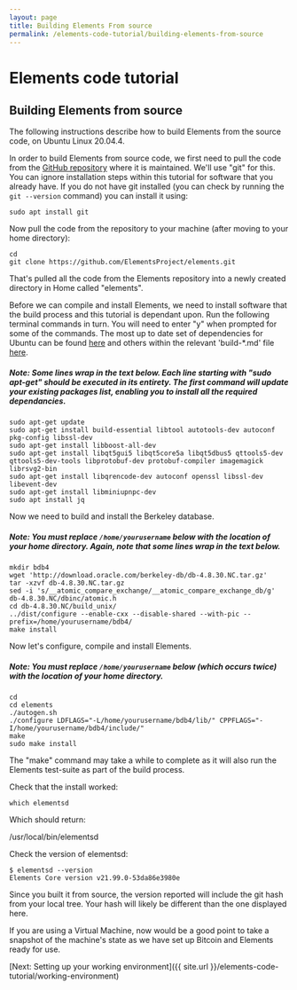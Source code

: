 ```yaml
---
layout: page
title: Building Elements From source
permalink: /elements-code-tutorial/building-elements-from-source
---
```


# Elements code tutorial

## Building Elements from source

The following instructions describe how to build Elements from the source code, on Ubuntu Linux 20.04.4.

In order to build Elements from source code, we first need to pull the code from the [GitHub repository](https://github.com/elementsproject/elements) where it is maintained. We'll use "git" for this. You can ignore installation steps within this tutorial for software that you already have. If you do not have git installed (you can check by running the ``git --version`` command) you can install it using:

~~~~
sudo apt install git
~~~~

Now pull the code from the repository to your machine (after moving to your home directory):

~~~~
cd
git clone https://github.com/ElementsProject/elements.git
~~~~

That's pulled all the code from the Elements repository into a newly created directory in Home called "elements". 

Before we can compile and install Elements, we need to install software that the build process and this tutorial is dependant upon. Run the following terminal commands in turn. You will need to enter "y" when prompted for some of the commands. The most up to date set of dependencies for Ubuntu can be found [here](https://github.com/ElementsProject/elements/blob/master/doc/build-unix.md) and others within the relevant 'build-*.md' file [here](https://github.com/ElementsProject/elements/tree/master/doc). 

##### Note: Some lines wrap in the text below. Each line starting with "sudo apt-get" should be executed in its entirety. The first command will update your existing packages list, enabling you to install all the required dependancies.

~~~~
sudo apt-get update
sudo apt-get install build-essential libtool autotools-dev autoconf pkg-config libssl-dev
sudo apt-get install libboost-all-dev
sudo apt-get install libqt5gui5 libqt5core5a libqt5dbus5 qttools5-dev qttools5-dev-tools libprotobuf-dev protobuf-compiler imagemagick librsvg2-bin
sudo apt-get install libqrencode-dev autoconf openssl libssl-dev libevent-dev
sudo apt-get install libminiupnpc-dev
sudo apt install jq
~~~~

Now we need to build and install the Berkeley database.

##### Note: You **must** replace ``/home/yourusername`` below with the location of your home directory. Again, note that some lines wrap in the text below.

~~~~
mkdir bdb4
wget 'http://download.oracle.com/berkeley-db/db-4.8.30.NC.tar.gz'
tar -xzvf db-4.8.30.NC.tar.gz
sed -i 's/__atomic_compare_exchange/__atomic_compare_exchange_db/g' db-4.8.30.NC/dbinc/atomic.h
cd db-4.8.30.NC/build_unix/
../dist/configure --enable-cxx --disable-shared --with-pic --prefix=/home/yourusername/bdb4/
make install
~~~~

Now let's configure, compile and install Elements.

##### Note: You **must** replace ``/home/yourusername`` below (which occurs twice) with the location of your home directory.

~~~~
cd
cd elements
./autogen.sh
./configure LDFLAGS="-L/home/yourusername/bdb4/lib/" CPPFLAGS="-I/home/yourusername/bdb4/include/"
make
sudo make install
~~~~

The "make" command may take a while to complete as it will also run the Elements test-suite as part of the build process.

Check that the install worked:

~~~~
which elementsd
~~~~

Which should return:

<div class="console-output">/usr/local/bin/elementsd</div>

Check the version of elementsd:

```
$ elementsd --version
Elements Core version v21.99.0-53da86e3980e
```

Since you built it from source, the version reported will include the git hash from your local tree. Your hash will likely be different than the one displayed here.

If you are using a Virtual Machine, now would be a good point to take a snapshot of the machine's state as we have set up Bitcoin and Elements ready for use. 

[Next: Setting up your working environment]({{ site.url }}/elements-code-tutorial/working-environment)


